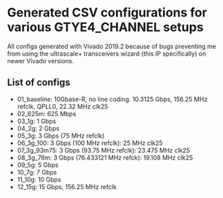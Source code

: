 # Generated CSV configurations for various GTYE4_CHANNEL setups

All configs generated with Vivado 2019.2 because of bugs preventing me from using the ultrascale+ transceivers wizard (this IP specifically) on newer Vivado versions.

## List of configs

* 01_baseline: 10Gbase-R, no line coding. 10.3125 Gbps, 156.25 MHz refclk, QPLL0, 22.32 MHz clk25
* 02_625m: 625 Mbps
* 03_1g: 1 Gbps
* 04_2g: 2 Gbps
* 05_3g: 3 Gbps (75 MHz refclk)
* 06_3g_100: 3 Gbps (100 MHz refclk): 25 MHz clk25
* 07_3g_93m75: 3 Gbps (93.75 MHz refclk): 23.475 MHz clk25
* 08_3g_76m: 3 Gbps (76.433121 MHz refck): 19.108 MHz clk25
* 09_5g: 5 Gbps
* 10_7g: 7 Gbps
* 11_10g: 10 Gbps
* 12_15g: 15 Gbps, 156.25 MHz refclk
